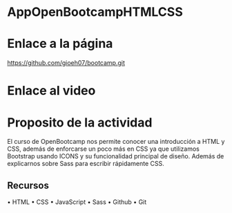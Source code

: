# AppOpenBootcampHTMLCSS

# Enlace a la página
https://github.com/gioeh07/bootcamp.git
# Enlace al video

# Proposito de la actividad
El curso de OpenBootcamp nos permite conocer una introducción a HTML y CSS, además de enforcarse un poco más en CSS ya que utilizamos Bootstrap usando ICONS y su funcionalidad principal de diseño. Además de explicarnos sobre Sass para escribir rápidamente CSS.
## Recursos
•	HTML
•	CSS
•	JavaScript
•	Sass
•	Github
•	Git
